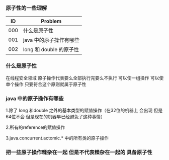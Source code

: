 ### 原子性的一些理解

| ID | Problem  
| --- | ---   |
| 000 |什么是原子性 | 
| 001 |java 中的原子操作有哪些 |
| 002 | long 和 double 的原子性 |

### 什么是原子性 

在线程安全领域 原子操作代表要么全部执行完要么不执行 可以使一组操作 可以使单个操作 只要符合这个原则就属于原子性

### java 中的原子操作有哪些

1.除了 long 和double 之外的基本类型的赋值操作（在32位的机器上 会出现 但是64位不会 但是现在的机器早已经避免了这种事情）

2.所有的reference的赋值操作 

3.java.concurrent.actomic.* 中的所有类的原子操作

###  把一些原子操作糅杂在一起 但是不代表糅杂在一起的 具备原子性 
